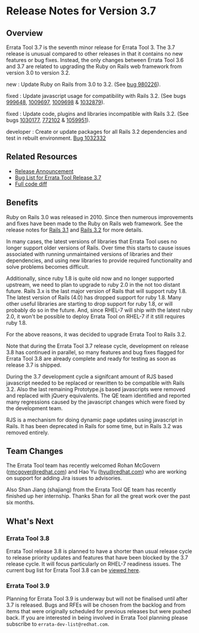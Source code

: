 Release Notes for Version 3.7
=============================

Overview
--------

Errata Tool 3.7 is the seventh minor release for Errata Tool 3. The 3.7
release is unusual compared to other releases in that it contains no new
features or bug fixes. Instead, the only changes between Errata Tool 3.6 and
3.7 are related to upgrading the Ruby on Rails web framework from version 3.0
to version 3.2.

<emphasis role="new">new</emphasis>
:   Update Ruby on Rails from 3.0 to 3.2.
    (See [bug 980226](https://bugzilla.redhat.com/show_bug.cgi?id=980226)).

<emphasis role="fixed">fixed</emphasis>
:   Update javascript usage for compatibility with Rails 3.2.
    (See bugs [999648](https://bugzilla.redhat.com/show_bug.cgi?id=999648),
    [1009697](https://bugzilla.redhat.com/show_bug.cgi?id=1009697),
    [1009698](https://bugzilla.redhat.com/show_bug.cgi?id=1009698) &
    [1032879](https://bugzilla.redhat.com/show_bug.cgi?id=1032879)).

<emphasis role="fixed">fixed</emphasis>
:   Update code, plugins and libraries incompatible with Rails 3.2.
    (See bugs [1030177](https://bugzilla.redhat.com/show_bug.cgi?id=1030177),
    [772102](https://bugzilla.redhat.com/show_bug.cgi?id=772102) &
    [1059951](https://bugzilla.redhat.com/show_bug.cgi?id=1059951)).

<emphasis role="developer">developer</emphasis>
:   Create or update packages for all Rails 3.2 dependencies and test in
    rebuilt environment.
    [Bug 1032332](https://bugzilla.redhat.com/show_bug.cgi?id=1032332)

Related Resources
-----------------

* [Release Announcement](https://docs.engineering.redhat.com/display/HTD/2014/02/19/Errata+Tool+3.7+Released)
* [Bug List for Errata Tool Release 3.7](https://bugzilla.redhat.com/buglist.cgi?product=Errata%20Tool&f1=flagtypes.name&o1=substring&v1=errata-3.7%2B)
* [Full code diff](http://git.app.eng.bos.redhat.com/errata-rails.git/diff/?id=3.7-1.0&id2=3.6-0.0)

Benefits
--------

Ruby on Rails 3.0 was released in 2010. Since then numerous improvements and
fixes have been made to the Ruby on Rails web framework. See the release notes
for [Rails 3.1](http://guides.rubyonrails.org/3_1_release_notes.html) and
[Rails 3.2](http://guides.rubyonrails.org/3_2_release_notes.html) for more
details.

In many cases, the latest versions of libraries that Errata Tool uses no
longer support older versions of Rails. Over time this starts to cause
issues associated with running unmaintained versions of libraries and their
dependencies, and using new libraries to provide required functionality and
solve problems becomes difficult.

Additionally, since ruby 1.8 is quite old now and no longer supported
upstream, we need to plan to upgrade to ruby 2.0 in the not too
distant future. Rails 3.x is the last major version of Rails that will support
ruby 1.8. The latest version of Rails (4.0) has dropped support for ruby 1.8.
Many other useful libraries are starting to drop support for ruby 1.8, or will
probably do so in the future. And, since RHEL-7 will ship with the latest ruby
2.0, it won't be possible to deploy Errata Tool on RHEL-7 if it still requires
ruby 1.8.

For the above reasons, it was decided to upgrade Errata Tool to Rails 3.2.

Note that during the Errata Tool 3.7 release cycle, development on release 3.8
has continued in parallel, so many features and bug fixes flagged for Errata
Tool 3.8 are already complete and ready for testing as soon as release 3.7 is
shipped.

During the 3.7 development cycle a signifcant amount of RJS based javascript
needed to be replaced or rewritten to be compatible with Rails 3.2. Also the
last remaining Prototype.js based javascripts were removed and replaced with
jQuery equivalents. The QE team identified and reported many regressions
caused by the javascript changes which were fixed by the development team.

<note>

RJS is a mechanism for doing dynamic page updates using javascript in Rails.
It has been deprecated in Rails for some time, but in Rails 3.2 was removed
entirely.

</note>

Team Changes
------------

The Errata Tool team has recently welcomed Rohan McGovern
(<rmcgover@redhat.com>) and Hao Yu (<hyu@redhat.com>) who are working on
support for adding Jira issues to advisories.

Also Shan Jiang (shajiang) from the Errata Tool QE team has
recently finished up her internship. Thanks Shan for all the great work over
the past six months.

What's Next
-----------

### Errata Tool 3.8

Errata Tool release 3.8 is planned to have a shorter than usual release cycle to
release priority updates and features that have been blocked by the 3.7
release cycle. It will focus particularly on RHEL-7 readiness issues.
The current bug list for Errata Tool 3.8 can be
[viewed here](https://bugzilla.redhat.com/buglist.cgi?product=Errata%20Tool&bug_status=__open__&f1=flagtypes.name&o1=substring&query_format=advanced&v1=errata-3.8).

### Errata Tool 3.9

Planning for Errata Tool 3.9 is underway but will not be finalised until after
3.7 is released. Bugs and RFEs will be chosen from the backlog and from items
that were originally scheduled for previous releases but were pushed back. If
you are interested in being involved in Errata Tool planning please subscribe
to `errata-dev-list@redhat.com`.
